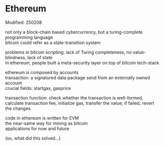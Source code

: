 # Ethereum

Modified: 250208

not only a block-chain based cybercurrency, but a turing-complete programming language  
bitcoin could refer as a state-transition system  

problems in bitcoin scripting: lack of Turing completeness, no value-blindness, lack of state  
in ethereum, people built a meta-security layer on top of bitcoin tech-stack  

ethereum is composed by accounts  
transaction: a signatured data package send from an externally owned account  
crucial fields: startgas, gasprice  

transaction function: check whether the transaction is well-formed, calculate transaction fee, initialize gas, transfer the value; if failed, revert the changes  

code in ethereum is written for EVM  
the near-same way for mining as bitcoin  
applications for now and future  

(so, what did this solved...)